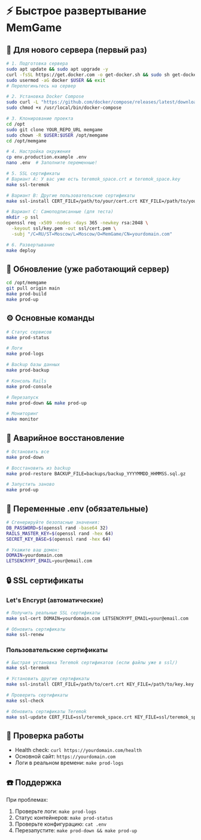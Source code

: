 # ⚡ Быстрое развертывание MemGame

## 🚀 Для нового сервера (первый раз)

```bash
# 1. Подготовка сервера
sudo apt update && sudo apt upgrade -y
curl -fsSL https://get.docker.com -o get-docker.sh && sudo sh get-docker.sh
sudo usermod -aG docker $USER && exit
# Перелогиньтесь на сервер

# 2. Установка Docker Compose
sudo curl -L "https://github.com/docker/compose/releases/latest/download/docker-compose-$(uname -s)-$(uname -m)" -o /usr/local/bin/docker-compose
sudo chmod +x /usr/local/bin/docker-compose

# 3. Клонирование проекта
cd /opt
sudo git clone YOUR_REPO_URL memgame
sudo chown -R $USER:$USER /opt/memgame
cd /opt/memgame

# 4. Настройка окружения
cp env.production.example .env
nano .env  # Заполните переменные!

# 5. SSL сертификаты
# Вариант A: У вас уже есть teremok_space.crt и teremok_space.key
make ssl-teremok

# Вариант B: Другие пользовательские сертификаты  
make ssl-install CERT_FILE=/path/to/your/cert.crt KEY_FILE=/path/to/your/key.key

# Вариант C: Самоподписанные (для теста)
mkdir -p ssl
openssl req -x509 -nodes -days 365 -newkey rsa:2048 \
  -keyout ssl/key.pem -out ssl/cert.pem \
  -subj "/C=RU/ST=Moscow/L=Moscow/O=MemGame/CN=yourdomain.com"

# 6. Развертывание
make deploy
```

## 🔄 Обновление (уже работающий сервер)

```bash
cd /opt/memgame
git pull origin main
make prod-build
make prod-up
```

## ⚙️ Основные команды

```bash
# Статус сервисов
make prod-status

# Логи
make prod-logs

# Backup базы данных
make prod-backup

# Консоль Rails
make prod-console

# Перезапуск
make prod-down && make prod-up

# Мониторинг
make monitor
```

## 🛑 Аварийное восстановление

```bash
# Остановить все
make prod-down

# Восстановить из backup
make prod-restore BACKUP_FILE=backups/backup_YYYYMMDD_HHMMSS.sql.gz

# Запустить заново
make prod-up
```

## 📝 Переменные .env (обязательные)

```bash
# Сгенерируйте безопасные значения:
DB_PASSWORD=$(openssl rand -base64 32)
RAILS_MASTER_KEY=$(openssl rand -hex 64)  
SECRET_KEY_BASE=$(openssl rand -hex 64)

# Укажите ваш домен:
DOMAIN=yourdomain.com
LETSENCRYPT_EMAIL=your@email.com
```

## 🔒 SSL сертификаты

### Let's Encrypt (автоматические)
```bash
# Получить реальные SSL сертификаты
make ssl-cert DOMAIN=yourdomain.com LETSENCRYPT_EMAIL=your@email.com

# Обновить сертификаты
make ssl-renew
```

### Пользовательские сертификаты
```bash
# Быстрая установка Teremok сертификатов (если файлы уже в ssl/)
make ssl-teremok

# Установить другие сертификаты
make ssl-install CERT_FILE=/path/to/cert.crt KEY_FILE=/path/to/key.key

# Проверить сертификаты
make ssl-check

# Обновить сертификаты Teremok
make ssl-update CERT_FILE=ssl/teremok_space.crt KEY_FILE=ssl/teremok_space.key
```

## 🎯 Проверка работы

- Health check: `curl https://yourdomain.com/health`
- Основной сайт: `https://yourdomain.com`
- Логи в реальном времени: `make prod-logs`

## ☎️ Поддержка

При проблемах:
1. Проверьте логи: `make prod-logs`
2. Статус контейнеров: `make prod-status`
3. Проверьте конфигурацию: `cat .env`
4. Перезапустите: `make prod-down && make prod-up` 